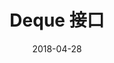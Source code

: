 ---
title: Deque 接口
authors: Duke Lu
date: 2018-04-28
tags: [java, collection]
sidebar_position: 5
---